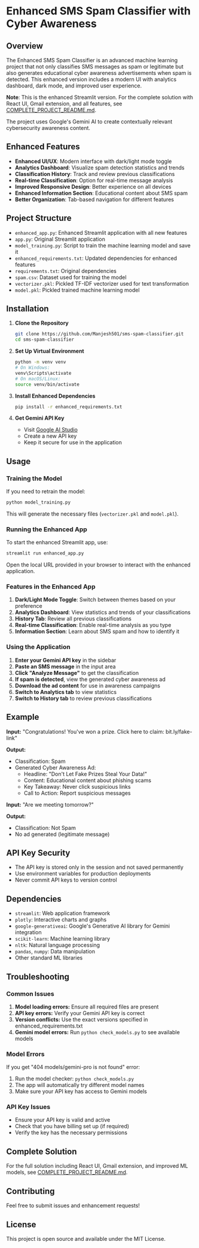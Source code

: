 # Enhanced SMS Spam Classifier with Cyber Awareness

## Overview

The Enhanced SMS Spam Classifier is an advanced machine learning project that not only classifies SMS messages as spam or legitimate but also generates educational cyber awareness advertisements when spam is detected. This enhanced version includes a modern UI with analytics dashboard, dark mode, and improved user experience.

**Note**: This is the enhanced Streamlit version. For the complete solution with React UI, Gmail extension, and all features, see [COMPLETE_PROJECT_README.md](COMPLETE_PROJECT_README.md).

The project uses Google's Gemini AI to create contextually relevant cybersecurity awareness content.

## Enhanced Features

- **Enhanced UI/UX**: Modern interface with dark/light mode toggle
- **Analytics Dashboard**: Visualize spam detection statistics and trends
- **Classification History**: Track and review previous classifications
- **Real-time Classification**: Option for real-time message analysis
- **Improved Responsive Design**: Better experience on all devices
- **Enhanced Information Section**: Educational content about SMS spam
- **Better Organization**: Tab-based navigation for different features

## Project Structure

- `enhanced_app.py`: Enhanced Streamlit application with all new features
- `app.py`: Original Streamlit application
- `model_training.py`: Script to train the machine learning model and save it
- `enhanced_requirements.txt`: Updated dependencies for enhanced features
- `requirements.txt`: Original dependencies
- `spam.csv`: Dataset used for training the model
- `vectorizer.pkl`: Pickled TF-IDF vectorizer used for text transformation
- `model.pkl`: Pickled trained machine learning model

## Installation

1. **Clone the Repository**

   ```bash
   git clone https://github.com/Manjesh501/sms-spam-classifier.git
   cd sms-spam-classifier
   ```

2. **Set Up Virtual Environment**

   ```bash
   python -m venv venv
   # On Windows:
   venv\Scripts\activate
   # On macOS/Linux:
   source venv/bin/activate
   ```

3. **Install Enhanced Dependencies**

   ```bash
   pip install -r enhanced_requirements.txt
   ```

4. **Get Gemini API Key**

   - Visit [Google AI Studio](https://aistudio.google.com/)
   - Create a new API key
   - Keep it secure for use in the application

## Usage

### Training the Model

If you need to retrain the model:

```bash
python model_training.py
```

This will generate the necessary files (`vectorizer.pkl` and `model.pkl`).

### Running the Enhanced App

To start the enhanced Streamlit app, use:

```bash
streamlit run enhanced_app.py
```

Open the local URL provided in your browser to interact with the enhanced application.

### Features in the Enhanced App

1. **Dark/Light Mode Toggle**: Switch between themes based on your preference
2. **Analytics Dashboard**: View statistics and trends of your classifications
3. **History Tab**: Review all previous classifications
4. **Real-time Classification**: Enable real-time analysis as you type
5. **Information Section**: Learn about SMS spam and how to identify it

### Using the Application

1. **Enter your Gemini API key** in the sidebar
2. **Paste an SMS message** in the input area
3. **Click "Analyze Message"** to get the classification
4. **If spam is detected**, view the generated cyber awareness ad
5. **Download the ad content** for use in awareness campaigns
6. **Switch to Analytics tab** to view statistics
7. **Switch to History tab** to review previous classifications

## Example

**Input:** "Congratulations! You've won a prize. Click here to claim: bit.ly/fake-link"

**Output:** 
- Classification: Spam
- Generated Cyber Awareness Ad:
  - Headline: "Don't Let Fake Prizes Steal Your Data!"
  - Content: Educational content about phishing scams
  - Key Takeaway: Never click suspicious links
  - Call to Action: Report suspicious messages

**Input:** "Are we meeting tomorrow?"

**Output:** 
- Classification: Not Spam
- No ad generated (legitimate message)

## API Key Security

- The API key is stored only in the session and not saved permanently
- Use environment variables for production deployments
- Never commit API keys to version control

## Dependencies

- `streamlit`: Web application framework
- `plotly`: Interactive charts and graphs
- `google-generativeai`: Google's Generative AI library for Gemini integration
- `scikit-learn`: Machine learning library
- `nltk`: Natural language processing
- `pandas`, `numpy`: Data manipulation
- Other standard ML libraries

## Troubleshooting

### Common Issues

1. **Model loading errors:** Ensure all required files are present
2. **API key errors:** Verify your Gemini API key is correct
3. **Version conflicts:** Use the exact versions specified in enhanced_requirements.txt
4. **Gemini model errors:** Run `python check_models.py` to see available models

### Model Errors

If you get "404 models/gemini-pro is not found" error:

1. Run the model checker: `python check_models.py`
2. The app will automatically try different model names
3. Make sure your API key has access to Gemini models

### API Key Issues

- Ensure your API key is valid and active
- Check that you have billing set up (if required)
- Verify the key has the necessary permissions

## Complete Solution

For the full solution including React UI, Gmail extension, and improved ML models, see [COMPLETE_PROJECT_README.md](COMPLETE_PROJECT_README.md).

## Contributing

Feel free to submit issues and enhancement requests!

## License

This project is open source and available under the MIT License.